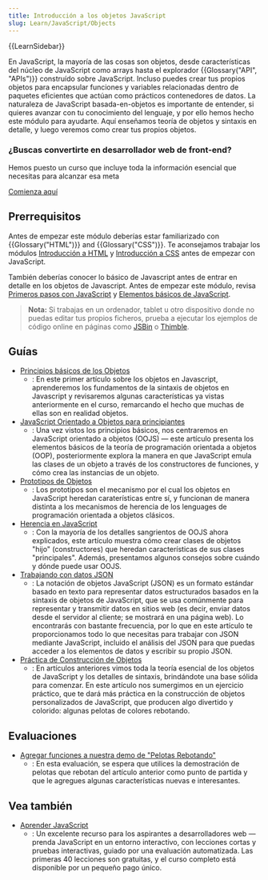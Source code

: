 ```yaml
---
title: Introducción a los objetos JavaScript
slug: Learn/JavaScript/Objects
---
```


{{LearnSidebar}}

En JavaScript, la mayoría de las cosas son objetos, desde características del núcleo de JavaScript como arrays hasta el explorador {{Glossary("API", "APIs")}} construído sobre JavaScript. Incluso puedes crear tus propios objetos para encapsular funciones y variables relacionadas dentro de paquetes eficientes que actúan como prácticos contenedores de datos. La naturaleza de JavaScript basada-en-objetos es importante de entender, si quieres avanzar con tu conocimiento del lenguaje, y por ello hemos hecho este módulo para ayudarte. Aquí enseñamos teoría de objetos y sintaxis en detalle, y luego veremos como crear tus propios objetos.

### ¿Buscas convertirte en desarrollador web de front-end?

Hemos puesto un curso que incluye toda la información esencial que necesitas para alcanzar esa meta

[Comienza aquí](/docs/Learn/Front-end_web_developer)

## Prerrequisitos

Antes de empezar este módulo deberías estar familiarizado con {{Glossary("HTML")}} and {{Glossary("CSS")}}. Te aconsejamos trabajar los módulos [Introducción a HTML](/es/docs/Learn/HTML/Introduccion_a_HTML) y [Introducción a CSS](/es/docs/Learn/CSS/Introduction_to_CSS) antes de empezar con JavaScript.

También deberías conocer lo básico de Javascript antes de entrar en detalle en los objetos de Javascript. Antes de empezar este módulo, revisa [Primeros pasos con JavaScript](/es/docs/Learn/JavaScript/First_steps) y [Elementos básicos de Java​Script](/es/docs/Learn/JavaScript/Building_blocks).

> **Nota:** Si trabajas en un ordenador, tablet u otro dispositivo donde no puedas editar tus propios ficheros, prueba a ejecutar los ejemplos de código online en páginas como [JSBin](http://jsbin.com/) o [Thimble](https://thimble.mozilla.org/).

## Guías

- [Principios básicos de los Objetos](/es/docs/Learn/JavaScript/Objects/Basics)
  - : En este primer artículo sobre los objetos en Javascript, aprenderemos los fundamentos de la sintaxis de objetos en Javascript y revisaremos algunas características ya vistas anteriormente en el curso, remarcando el hecho que muchas de ellas son en realidad objetos.
- [JavaScript Orientado a Objetos para principiantes](/es/docs/Learn/JavaScript/Objects/Object-oriented_JS)
  - : Una vez vistos los principios básicos, nos centraremos en JavaScript orientado a objetos (OOJS) — este artículo presenta los elementos básicos de la teoría de programación orientada a objetos (OOP), posteriormente explora la manera en que JavaScript emula las clases de un objeto a través de los constructores de funciones, y cómo crea las instancias de un objeto.
- [Prototipos de Objetos](/es/docs/Learn/JavaScript/Objects/Object_prototypes)
  - : Los prototipos son el mecanismo por el cual los objetos en JavaScript heredan caraterísticas entre sí, y funcionan de manera distinta a los mecanismos de herencia de los lenguages de programación orientada a objetos clásicos.
- [Herencia en JavaScript](/es/docs/Learn/JavaScript/Objects/Inheritance)
  - : Con la mayoría de los detalles sangrientos de OOJS ahora explicados, este artículo muestra cómo crear clases de objetos "hijo" (constructores) que heredan características de sus clases "principales". Además, presentamos algunos consejos sobre cuándo y dónde puede usar OOJS.
- [Trabajando con datos JSON](/es/docs/Learn/JavaScript/Objects/JSON)
  - : La notación de objetos JavaScript (JSON) es un formato estándar basado en texto para representar datos estructurados basados en la sintaxis de objetos de JavaScript, que se usa comúnmente para representar y transmitir datos en sitios web (es decir, enviar datos desde el servidor al cliente; se mostrará en una página web). Lo encontrarás con bastante frecuencia, por lo que en este artículo te proporcionamos todo lo que necesitas para trabajar con JSON mediante JavaScript, incluido el análisis del JSON para que puedas acceder a los elementos de datos y escribir su propio JSON.
- [Práctica de Construcción de Objetos](/es/docs/Learn/JavaScript/Objects/Ejercicio_práctico_de_construcción_de_objetos)
  - : En artículos anteriores vimos toda la teoría esencial de los objetos de JavaScript y los detalles de sintaxis, brindándote una base sólida para comenzar. En este artículo nos sumergimos en un ejercicio práctico, que te dará más práctica en la construcción de objetos personalizados de JavaScript, que producen algo divertido y colorido: algunas pelotas de colores rebotando.

## Evaluaciones

- [Agregar funciones a nuestra demo de "Pelotas Rebotando"](/es/docs/Learn/JavaScript/Objects/Adding_bouncing_balls_features)
  - : En esta evaluación, se espera que utilices la demostración de pelotas que rebotan del artículo anterior como punto de partida y que le agregues algunas características nuevas e interesantes.

## Vea también

- [Aprender JavaScript](https://learnjavascript.online/)
  - : Un excelente recurso para los aspirantes a desarrolladores web —prenda JavaScript en un entorno interactivo, con lecciones cortas y pruebas interactivas, guiado por una evaluación automatizada. Las primeras 40 lecciones son gratuitas, y el curso completo está disponible por un pequeño pago único.
